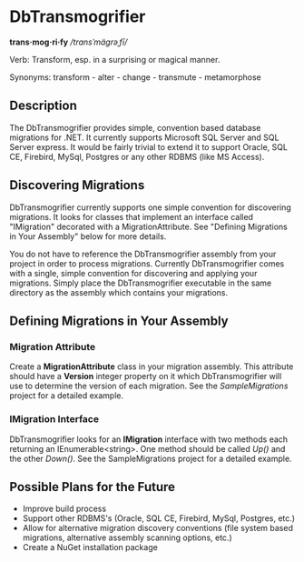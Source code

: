 ﻿DbTransmogrifier
================

**trans·mog·ri·fy** */transˈmägrəˌfī/*

Verb: Transform, esp. in a surprising or magical manner.

Synonyms: transform - alter - change - transmute - metamorphose

Description
-----------

The DbTransmogrifier provides simple, convention based database migrations for .NET.  It currently supports Microsoft SQL Server and SQL Server express.  It would be fairly trivial to extend it to support Oracle, SQL CE, Firebird, MySql, Postgres or any other RDBMS (like MS Access).


Discovering Migrations
----------------------

DbTransmogrifier currently supports one simple convention for discovering migrations.  It looks for classes that implement an interface called "IMigration" decorated with a MigrationAttribute.  See "Defining Migrations in Your Assembly" below for more details.

You do not have to reference the DbTransmogrifier assembly from your project in order to process migrations.  Currently DbTransmogrifier comes with a single, simple convention for discovering and applying your migrations.  Simply place the DbTransmogrifier executable in the same directory as the assembly which contains your migrations.


Defining Migrations in Your Assembly
------------------------------------

### Migration Attribute

Create a **MigrationAttribute** class in your migration assembly.  This attribute should have a **Version** integer property on it which DbTransmogrifier will use to determine the version of each migration.  See the *SampleMigrations* project for a detailed example.


### IMigration Interface

DbTransmogrifier looks for an **IMigration** interface with two methods each returning an IEnumerable&lt;string&gt;.  One method should be called *Up()* and the other *Down()*.  See the SampleMigrations project for a detailed example.

Possible Plans for the Future
-----------------------------

* Improve build process
* Support other RDBMS's (Oracle, SQL CE, Firebird, MySql, Postgres, etc.)
* Allow for alternative migration discovery conventions (file system based migrations, alternative assembly scanning options, etc.)
* Create a NuGet installation package